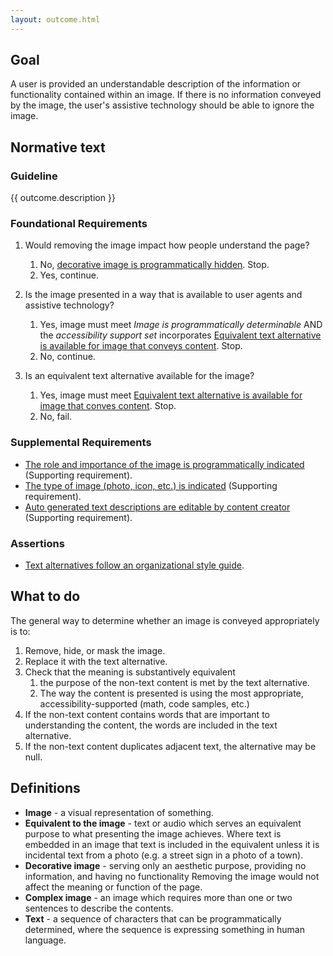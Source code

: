 ```yaml
---
layout: outcome.html
---
```


## Goal

A user is provided  an understandable description of the information or functionality contained within an image.
If there is no information conveyed by the image, the user's assistive technology should be able to ignore the image.

## Normative text

<div class="normative">

### Guideline

  <p>{{ outcome.description }}</p>

<div class="nested">

### Foundational Requirements

1. Would removing the image impact how people understand the page?
   1. No, [decorative image is programmatically hidden](decorative-image). Stop.
   2. Yes, continue.

2. Is the image presented in a way that is available to user agents and assistive technology?
   1. Yes, image must meet _Image is programmatically determinable_ AND the _accessibility support set_ incorporates [Equivalent text alternative is available for image that conveys content](equivalent-text-alternative). Stop.
   2. No, continue.

3. Is an equivalent text alternative available for the image?
   1. Yes, image must meet [Equivalent text alternative is available for image that conves content](equivalent-text-alternative). Stop.
   2. No, fail.

</div>

### Supplemental Requirements

- [The role and importance of the image is programmatically indicated](image-role) (Supporting requirement).
- [The type of image (photo, icon, etc.) is indicated](image-type)  (Supporting requirement).
- [Auto generated text descriptions are editable by content creator](editable-alternatives)  (Supporting requirement).

### Assertions

- [Text alternatives follow an organizational style guide](style-guide).

</div>

## What to do

<div class="nested">

The general way to determine whether an image is conveyed appropriately is to:

1. Remove, hide, or mask the image.
2. Replace it with the text alternative.
3. Check that the meaning is substantively equivalent 
    1. the purpose of the non-text content is met by the text alternative.
    2. The way the content is presented is using the most appropriate, accessibility-supported  (math, code samples, etc.)
4. If the non-text content contains words that are important to understanding the content, the words are included in the text alternative.
5. If the non-text content duplicates adjacent text, the alternative may be null.

</div>

## Definitions

* **Image** - a visual representation of something.
* **Equivalent to the image** - text or audio which serves an equivalent purpose to what presenting the image achieves. Where text is embedded in an image that text is included in the equivalent unless it is incidental text from a photo (e.g. a street sign in a photo of a town). 
* **Decorative image** - serving only an aesthetic purpose, providing no information, and having no functionality Removing the image would not affect the meaning or function of the page.
* **Complex image** - an image which requires more than one or two sentences to describe the contents.
* **Text** - a sequence of characters that can be programmatically determined, where the sequence is expressing something in human language.